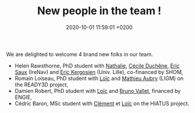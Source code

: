 ﻿---
layout: post
title:  "New people in the team !"
date:   2020-10-01 11:59:01 +0200
categories: strudel newcomers personnel
lang: en
---
We are delighted to welcome 4 brand new folks in our team.
<ul>
<li> Helen Rawsthorne, PhD student with <a href="https://www.umr-lastig.fr/nathalie-abadie/" target="_blank">Nathalie</a>, <a href="https://www.umr-lastig.fr/cecile-duchene/" target="_blank">Cécile Duchêne</a>, <a href="https://www.ecole-navale.fr/node/50589" target="_blank">Eric Saux</a> (IreNav) and <a href="https://pro.univ-lille.fr/eric-kergosien/" target="_blank">Eric Kergosien</a> (Univ. Lille), co-financed by SHOM,</li>
<li>Romain Loiseau, PhD student with  <a href="https://loiclandrieu.com/" target="_blank">Loïc</a> and <a href="http://imagine.enpc.fr/~aubrym/" target="_blank">Mathieu Aubry</a> (LIGM) on the READY3D project,</li>
<li> Damien Robert, PhD student with  <a href="https://loiclandrieu.com/" target="_blank">Loïc</a> and <a href="https://www.umr-lastig.fr/bruno-vallet/" target="_blank">Bruno Vallet</a>, financed by ENGIE,</li>
<li> Cédric Baron, MSc student with <a href="https://www.umr-lastig.fr/clement-mallet/" target="_blank">Clément</a> et <a href="https://loiclandrieu.com/" target="_blank">Loïc</a> on the HIATUS project.</li>
</ul>
<br>
